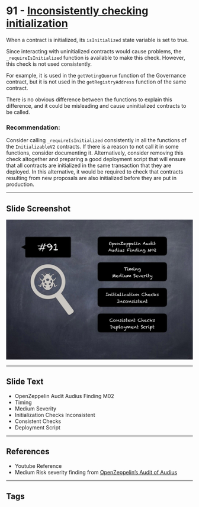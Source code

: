 
# 91 - [Inconsistently checking initialization](./Inconsistently%20checking%20initialization.md)

When a contract is initialized, its `isInitialized` state variable is set to true. 

Since interacting with uninitialized contracts would cause problems, the `_requireIsInitialized` function is available to make this check. However, this check is not used consistently. 

For example, it is used in the `getVotingQuorum` function of the Governance contract, but it is not used in the `getRegistryAddress` function of the same contract. 

There is no obvious difference between the functions to explain this difference, and it could be misleading and cause uninitialized contracts to be called.

### Recommendation:
Consider calling `_requireIsInitialized` consistently in all the functions of the `InitializableV2` contracts. If there is a reason to not call it in some functions, consider documenting it. Alternatively, consider removing this check altogether and preparing a good deployment script that will ensure that all contracts are initialized in the same transaction that they are deployed. In this alternative, it would be required to check that contracts resulting from new proposals are also initialized before they are put in production.
___
## Slide Screenshot
![091.jpg](../../images/7.%20Audit%20Findings%20101/091.jpg)
___
## Slide Text
- OpenZeppelin Audit Audius Finding M02
- Timing
- Medium Severity
- Initialization Checks Inconsistent
- Consistent Checks
- Deployment Script
___
## References
- Youtube Reference
- Medium Risk severity finding from [OpenZeppelin’s Audit of Audius](https://blog.openzeppelin.com/audius-contracts-audit/#medium)
___
## Tags
